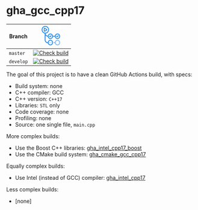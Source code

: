# gha_gcc_cpp17

Branch   |[![GitHub Actions logo](pics/GitHubActions.png)](https://github.com/richelbilderbeek/gha_gcc_cpp17/actions)
---------|-------------------------------------------------------------------------------------------------------------------------------------------------------------------------------------------------------------------------------------------
`master` |[![Check build](https://github.com/richelbilderbeek/gha_gcc_cpp17/actions/workflows/check_build.yml/badge.svg?branch=master)](https://github.com/richelbilderbeek/gha_gcc_cpp17/actions/workflows/check_build.yml)
`develop`|[![Check build](https://github.com/richelbilderbeek/gha_gcc_cpp17/actions/workflows/check_build.yml/badge.svg?branch=develop)](https://github.com/richelbilderbeek/gha_gcc_cpp17/actions/workflows/check_build.yml)

The goal of this project is to have a clean GitHub Actions build, with specs:

 * Build system: none
 * C++ compiler: GCC
 * C++ version: `C++17`
 * Libraries: `STL` only
 * Code coverage: none
 * Profiling: none
 * Source: one single file, `main.cpp`

More complex builds:

 * Use the Boost C++ libraries: [gha_intel_cpp17_boost](https://github.com/richelbilderbeek/gha_intel_cpp17_boost)
 * Use the CMake build system: [gha_cmake_gcc_cpp17](https://github.com/richelbilderbeek/gha_cmake_gcc_cpp17)

Equally complex builds:

 * Use Intel (instead of GCC) compiler: [gha_intel_cpp17](https://github.com/richelbilderbeek/gha_intel_cpp17)

Less complex builds:

 * [none]
 
